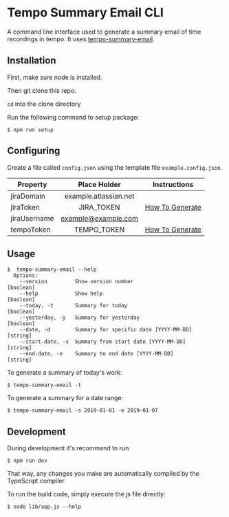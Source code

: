 # Tempo Summary Email CLI

A command line interface used to generate a summary email of time recordings in tempo. It uses [tempo-summary-email](https://github.com/lewis785/tempo-summary-email).

## Installation

First, make sure node is installed.

Then git clone this repo.

`cd` into the clone directory

Run the following command to setup package:
```shell script
$ npm run setup
```

## Configuring

Create a file called `config.json` using the template file `example.config.json`.

Property | Place Holder | Instructions
--- | :---: | --- 
jiraDomain | example.atlassian.net||
jiraToken | JIRA_TOKEN | [How To Generate](https://confluence.atlassian.com/cloud/api-tokens-938839638.html)
jiraUsername | example@example.com ||
tempoToken | TEMPO_TOKEN | [How To Generate](https://tempo-io.atlassian.net/wiki/spaces/KB/pages/199065601/How+to+use+Tempo+Cloud+REST+APIs)

## Usage

```shell script
$  tempo-summary-email --help      
  Options:
    --version         Show version number                                [boolean]
    --help            Show help                                          [boolean]
    --today, -t       Summary for today                                  [boolean]
    --yesterday, -y   Summary for yesterday                              [boolean]
    --date, -d        Summary for specific date [YYYY-MM-DD]              [string]
    --start-date, -s  Summary from start date [YYYY-MM-DD]                [string]
    --end-date, -e    Summary to end date [YYYY-MM-DD]                   [string]
```

To generate a summary of today's work:
```shell script
$ tempo-summary-email -t
```

To generate a summary for a date range:
```shell script
$ tempo-summary-email -s 2019-01-01 -e 2019-01-07
```

## Development

During development it's recommend to run
```shell script
$ npm run dev
```

That way, any changes you make are automatically compiled by the TypeScript compiler

To run the build code, simply execute the js file directly:
```shell script
$ node lib/app.js --help
```
